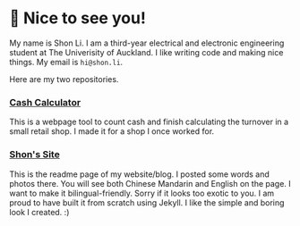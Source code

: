 <!--
**shon-li/shon-li** is a ✨ _special_ ✨ repository because its `README.md` (this file) appears on your GitHub profile.

Here are some ideas to get you started:

- 🔭 I’m currently working on ...
- 🌱 I’m currently learning ...
- 👯 I’m looking to collaborate on ...
- 🤔 I’m looking for help with ...
- 💬 Ask me about ...
- 📫 How to reach me: ...
- 😄 Pronouns: ...
- ⚡ Fun fact: ...
-->

# 👋 Nice to see you!

My name is Shon Li. I am a third-year electrical and electronic engineering student at The Univerisity of Auckland. I like writing code and making nice things. My email is `hi@shon.li`.

Here are my two repositories.

### [Cash Calculator](https://shon.li/cc)

This is a webpage tool to count cash and finish calculating the turnover in a small retail shop. I made it for a shop I once worked for.

### [Shon's Site](https://shon.li/front-page.html)

This is the readme page of my website/blog. I posted some words and photos there. You will see both Chinese Mandarin and English on the page. I want to make it bilingual-friendly. Sorry if it looks too exotic to you.
I am proud to have built it from scratch using Jekyll. I like the simple and boring look I created. :)

